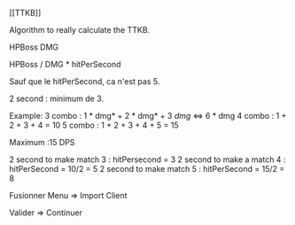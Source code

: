[[TTKB]]


Algorithm to really calculate the TTKB.

HPBoss
DMG 

HPBoss / DMG  *  hitPerSecond


Sauf que le hitPerSecond, ca n'est pas 5.

2 second : minimum de 3.

Example:
3 combo : 1 * dmg* + 2 * dmg* + 3  *dmg*  <=> 6 * dmg
4 combo : 1 + 2 + 3 + 4 = 10
5 combo : 1 + 2 + 3 + 4 + 5 = 15

Maximum :15
DPS 

2 second to make match 3 : hitPersecond = 3
2 second to make a match 4 : hitPerSecond = 10/2 = 5 
2 second to make match 5 : hitPerSecond = 15/2 = 8 


Fusionner Menu => Import Client

Valider => Continuer

